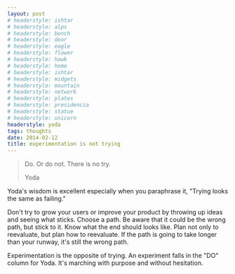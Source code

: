 ```yaml
---
layout: post
# headerstyle: ishtar
# headerstyle: alps
# headerstyle: bench
# headerstyle: door
# headerstyle: eagle
# headerstyle: flower
# headerstyle: hawk
# headerstyle: home
# headerstyle: ishtar
# headerstyle: midgets
# headerstyle: mountain
# headerstyle: network
# headerstyle: plates
# headerstyle: presidencia
# headerstyle: statue
# headerstyle: unicorn
headerstyle: yoda
tags: thoughts
date: 2014-02-12
title: experimentation is not trying
---
```

>Do.  Or do not. There is no try.
>
>Yoda

Yoda's wisdom is excellent especially when you paraphrase it, "Trying looks the
same as failing."

Don't try to grow your users or improve your product by throwing up ideas and
seeing what sticks.  Choose a path.  Be aware that it could be the wrong path,
but stick to it.  Know what the end should looks like.  Plan not only to
reevaluate, but  plan how to reevaluate.  If the path is going to take longer
than your runway, it's still the wrong path. 

Experimentation is the opposite of trying.  An experiment falls in the "DO"
column for Yoda.  It's marching with purpose and without hesitation.
